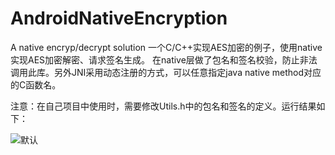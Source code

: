 # AndroidNativeEncryption
A native encryp/decrypt solution
一个C/C++实现AES加密的例子，使用native实现AES加密解密、请求签名生成。
在native层做了包名和签名校验，防止非法调用此库。另外JNI采用动态注册的方式，可以任意指定java native method对应的C函数名。

注意：在自己项目中使用时，需要修改Utils.h中的包名和签名的定义。运行结果如下：

![默认](https://github.com/dfqin/AndroidNativeEncryption/blob/master/demo.jpg)
